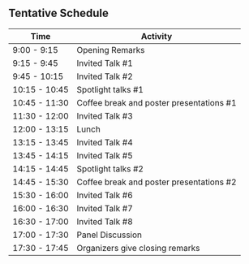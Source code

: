 ## Tentative Schedule

| Time | Activity |
|------|----------|
| 9:00 - 9:15 | Opening Remarks |
| 9:15 - 9:45 | Invited Talk #1 |
| 9:45 - 10:15 | Invited Talk #2 |
| 10:15 - 10:45 | Spotlight talks #1 |
| 10:45 - 11:30 | Coffee break and poster presentations #1 |
| 11:30 - 12:00 | Invited Talk #3 |
| 12:00 - 13:15 | Lunch |
| 13:15 - 13:45 | Invited Talk #4 |
| 13:45 - 14:15 | Invited Talk #5 |
| 14:15 - 14:45 | Spotlight talks #2 |
| 14:45 - 15:30 | Coffee break and poster presentations #2 |
| 15:30 - 16:00 | Invited Talk #6 |
| 16:00 - 16:30 | Invited Talk #7 |
| 16:30 - 17:00 | Invited Talk #8 |
| 17:00 - 17:30 | Panel Discussion |
| 17:30 - 17:45 | Organizers give closing remarks |